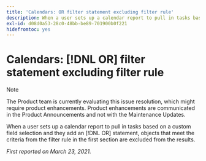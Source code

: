 ```yaml
---
title: 'Calendars: OR filter statement excluding filter rule'
description: When a user sets up a calendar report to pull in tasks based on a custom field selection and they add an OR statement, objects that meet the criteria from the filter rule in the first section are excluded from the results.
exl-id: d08d0a53-28c0-48bb-be89-701900b0f221
hidefromtoc: yes
---
```

# Calendars: [!DNL OR] filter statement excluding filter rule

>[!NOTE]
>
>The Product team is currently evaluating this issue resolution, which might require product enhancements. Product enhancements are communicated in the Product Announcements and not with the Maintenance Updates.

When a user sets up a calendar report to pull in tasks based on a custom field selection and they add an [!DNL OR] statement, objects that meet the criteria from the filter rule in the first section are excluded from the results.

_First reported on March 23, 2021._
